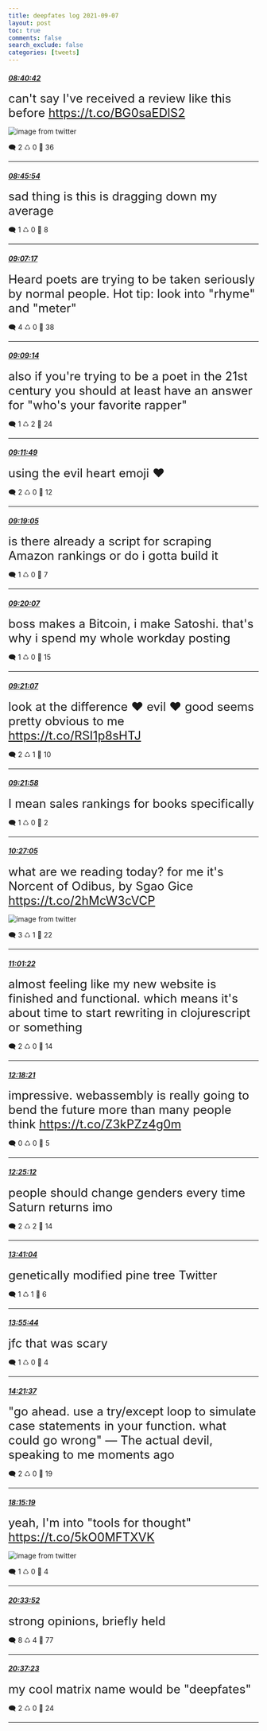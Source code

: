 ```yaml
---
title: deepfates log 2021-09-07
layout: post
toc: true
comments: false
search_exclude: false
categories: [tweets]
---
```



#### <a href = "https://twitter.com/deepfates/status/1435251688013803525">*08:40:42*</a>

<font size="5">can't say I've received a review like this before  https://t.co/BG0saEDlS2</font>

![image from twitter](/./images/from_twitter/E-sJzfXWUAEnUJH.jpg)


🗨️ 2 ♺ 0 🤍  36   

---
    
#### <a href = "https://twitter.com/deepfates/status/1435252995843837956">*08:45:54*</a>

<font size="5">sad thing is this is dragging down my average</font>



🗨️ 1 ♺ 0 🤍  8   

---
    
#### <a href = "https://twitter.com/deepfates/status/1435258377546964993">*09:07:17*</a>

<font size="5">Heard poets are trying to be taken seriously by normal people.  Hot tip: look into "rhyme" and "meter"</font>



🗨️ 4 ♺ 0 🤍  38   

---
    
#### <a href = "https://twitter.com/deepfates/status/1435258868918112264">*09:09:14*</a>

<font size="5">also if you're trying to be a poet in the 21st century you should at least have an answer for "who's your favorite rapper"</font>



🗨️ 1 ♺ 2 🤍  24   

---
    
#### <a href = "https://twitter.com/deepfates/status/1435259519282688000">*09:11:49*</a>

<font size="5">using the evil heart emoji ♥️</font>



🗨️ 2 ♺ 0 🤍  12   

---
    
#### <a href = "https://twitter.com/deepfates/status/1435261345306456068">*09:19:05*</a>

<font size="5">is there already a script for scraping Amazon rankings or do i gotta build it</font>



🗨️ 1 ♺ 0 🤍  7   

---
    
#### <a href = "https://twitter.com/deepfates/status/1435261607299493894">*09:20:07*</a>

<font size="5">boss makes a Bitcoin, i make Satoshi. that's why i spend my whole workday posting</font>



🗨️ 1 ♺ 0 🤍  15   

---
    
#### <a href = "https://twitter.com/deepfates/status/1435261859582599170">*09:21:07*</a>

<font size="5">look at the difference  ♥️ evil  ❤️ good  seems pretty obvious to me   https://t.co/RSI1p8sHTJ</font>



🗨️ 2 ♺ 1 🤍  10   

---
    
#### <a href = "https://twitter.com/deepfates/status/1435262071617294344">*09:21:58*</a>

<font size="5">I mean sales rankings for books specifically</font>



🗨️ 1 ♺ 0 🤍  2   

---
    
#### <a href = "https://twitter.com/deepfates/status/1435278459350175747">*10:27:05*</a>

<font size="5">what are we reading today?  for me it's Norcent of Odibus, by Sgao Gice  https://t.co/2hMcW3cVCP</font>

![image from twitter](/./images/from_twitter/E-sh99VX0AMkHJ5.png)


🗨️ 3 ♺ 1 🤍  22   

---
    
#### <a href = "https://twitter.com/deepfates/status/1435287088807677956">*11:01:22*</a>

<font size="5">almost feeling like my new website is finished and functional. which means it's about time to start rewriting in clojurescript or something</font>



🗨️ 2 ♺ 0 🤍  14   

---
    
#### <a href = "https://twitter.com/deepfates/status/1435306462377558020">*12:18:21*</a>

<font size="5">impressive. webassembly is really going to bend the future more than many people think   https://t.co/Z3kPZz4g0m</font>



🗨️ 0 ♺ 0 🤍  5   

---
    
#### <a href = "https://twitter.com/deepfates/status/1435308182641938435">*12:25:12*</a>

<font size="5">people should change genders every time Saturn returns imo</font>



🗨️ 2 ♺ 2 🤍  14   

---
    
#### <a href = "https://twitter.com/deepfates/status/1435327274962796548">*13:41:04*</a>

<font size="5">genetically modified pine tree Twitter</font>



🗨️ 1 ♺ 1 🤍  6   

---
    
#### <a href = "https://twitter.com/deepfates/status/1435330967611318276">*13:55:44*</a>

<font size="5">jfc that was scary</font>



🗨️ 1 ♺ 0 🤍  4   

---
    
#### <a href = "https://twitter.com/deepfates/status/1435337482732589056">*14:21:37*</a>

<font size="5">"go ahead. use a try/except loop to simulate case statements in your function. what could go wrong"  — The actual devil, speaking to me moments ago</font>



🗨️ 2 ♺ 0 🤍  19   

---
    
#### <a href = "https://twitter.com/deepfates/status/1435396293912899588">*18:15:19*</a>

<font size="5">yeah, I'm into "tools for thought"  https://t.co/5kO0MFTXVK</font>

![image from twitter](/./images/from_twitter/E-uNUUvXoAIlpFc.jpg)


🗨️ 1 ♺ 0 🤍  4   

---
    
#### <a href = "https://twitter.com/deepfates/status/1435431162240020480">*20:33:52*</a>

<font size="5">strong opinions, briefly held</font>



🗨️ 8 ♺ 4 🤍  77   

---
    
#### <a href = "https://twitter.com/deepfates/status/1435432047754059776">*20:37:23*</a>

<font size="5">my cool matrix name would be "deepfates"</font>



🗨️ 2 ♺ 0 🤍  24   

---
    
            
